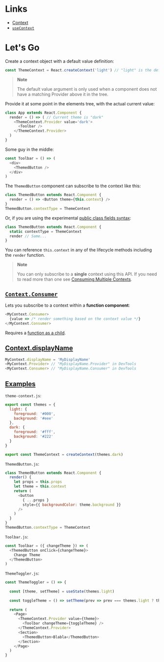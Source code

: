 # Links

* [Context](https://reactjs.org/docs/context.html)
* [`useContext`](https://reactjs.org/docs/hooks-reference.html#usecontext)

# Let's Go

Create a context object with a default value definition:

```js
const ThemeContext = React.createContext('light') // "light" is the default
```

>**Note**
>
>The default value argument is only used when a component does not have a matching Provider above it in the tree.

Provide it at some point in the elements tree, with the actual current value:

```js
class App extends React.Component {
  render = () => ( // Current theme is "dark"
    <ThemeContext.Provider value='dark'>
      <Toolbar />
    </ThemeContext.Provider>
  )
}
```

Some guy in the middle:

```js
const Toolbar = () => (
  <div>
    <ThemedButton />
  </div>
)
```

The `ThemedButton` component can subscribe to the context like this:

```js
class ThemedButton extends React.Component {
  render = () => <Button theme={this.context} />
}
ThemedButton.contextType = ThemeContext
```

Or, if you are using the experimental
[public class fields syntax](https://babeljs.io/docs/plugins/transform-class-properties/):

```js
class ThemedButton extends React.Component {
  static contextType = ThemeContext
  render // Same...
}
```

You can reference `this.context` in any of the lifecycle methods including the `render` function.

>**Note**
>
>You can only subscribe to a **single** context using this API.
>If you need to read more than one see
>[Consuming Multiple Contexts](https://reactjs.org/docs/context.html#consuming-multiple-contexts).

## [`Context.Consumer`](https://reactjs.org/docs/context.html#contextconsumer)

Lets you subscribe to a context within a **function component**:

```js
<MyContext.Consumer>
  {value => /* render something based on the context value */}
</MyContext.Consumer>
```

Requires a
[function as a child](https://reactjs.org/docs/render-props.html#using-props-other-than-render).

## [Context.displayName](https://reactjs.org/docs/context.html#contextdisplayname)

```js
MyContext.displayName = 'MyDisplayName'
<MyContext.Provider> // "MyDisplayName.Provider" in DevTools
<MyContext.Consumer> // "MyDisplayName.Consumer" in DevTools
```

## [Examples](https://reactjs.org/docs/context.html#examples)

`theme-context.js`:

```js
export const themes = {
  light: {
    foreground: '#000',
    background: '#eee'
  },
  dark: {
    foreground: '#fff',
    background: '#222'
  }
}

export const ThemeContext = createContext(themes.dark)
```

`ThemedButton.js`:

```js
class ThemedButton extends React.Component {
  render() {
    let props = this.props
    let theme = this.context
    return (
      <button
        { ...props }
        style={{ backgroundColor: theme.background }}
      />
    )
  }
}
ThemedButton.contextType = ThemeContext
```

`Toolbar.js`:

```js
const Toolbar = ({ changeTheme }) => (
  <ThemedButton onClick={changeTheme}>
    Change Theme
  </ThemedButton>
)
```

`ThemeToggler.js`:

```js
const ThemeToggler = () => {
  
  const [theme, setTheme] = useState(themes.light)
  
  const toggleTheme = () => setTheme(prev => prev === themes.light ? themes.dark : themes.light)
  
  return (
    <Page>
      <ThemeContext.Provider value={theme}>
        <Toolbar changeTheme={toggleTheme} />
      </ThemeContext.Provider>
      <Section>
        <ThemedButton>Blabla</ThemedButton>
      </Section>
    </Page>
  )
}
```
